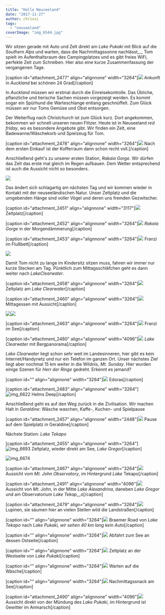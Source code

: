 ```yaml
---
title: "Hallo Neuseeland"
date: "2017-11-27"
author: chrissi
tags: 
  - "neuseeland"
coverImage: "img_6544.jpg"
---
```


Wir sitzen gerade mit Auto und Zelt direkt am _Lake Pukaki_ mit Blick auf die _Southern Alps_ und warten, dass die Nachmittagssonne nachlässt_._ Tom spielt im Aufenthaltsraum des Campingplatzes und es gibt freies WiFi, perfekte Zeit zum Schreiben. Hier also eine kurze Zusammenfassung der vergangenen Tage.

\[caption id="attachment\_2477" align="alignnone" width="3264"\]![](images/img_6410-1.jpg) Ankunft in _Auckland_ bei schönen 24 Grad\[/caption\]

In _Auckland_ müssen wir erstmal durch die Einreisekontrolle. Das Übliche, pflanzliche und tierische Sachen müssen vorgezeigt werden. Es kommt sogar ein Spürhund die Warteschlange entlang geschnüffelt. Zum Glück müssen wir nur Toms Gemüse und Obst entsorgen.

Der Weiterflug nach _Christchurch_ ist zum Glück kurz. Dort angekommen, bekommen wir schnell unseren neuen Flitzer. Heute ist in Neuseeland _red friday_, wo es besondere Angebote gibt. Wir finden ein Zelt, eine Badewanne/Wäschekorb und Spielzeug für Tom.

\[caption id="attachment\_2478" align="alignnone" width="3264"\]![](images/img_6415-1.jpg) Nach dem ersten Einkauf ist der Kofferraum dann schon recht voll.\[/caption\]

Anschließend geht's zu unserer ersten Station, _Rakaia Gorge_. Wir dürfen das Zelt das erste mal gleich im Regen aufbauen. Dem Wetter entsprechend ist auch die Aussicht nicht so besonders.

![](images/img_6419.jpg)

Das ändert sich schlagartig am nächsten Tag und wir kommen wieder in Kontakt mit der neuseeländischen Natur. Unser Zeltplatz und die umgebenden Hänge sind voller Vögel und deren uns fremden Gezwitscher.

\[caption id="attachment\_2451" align="alignnone" width="3117"\]![](images/img_6453.jpg) Zeltplatz\[/caption\]

\[caption id="attachment\_2452" align="alignnone" width="3264"\]![](images/img_6452.jpg) _Rakaia Gorge_ in der Morgendämmerung\[/caption\]

\[caption id="attachment\_2453" align="alignnone" width="3264"\]![](images/img_6439.jpg) Franzi im Flußbett\[/caption\]

![](images/img_6437.jpg)

Damit Tom nicht zu lange im Kindersitz sitzen muss, fahren wir immer nur kurze Stecken am Tag. Pünktlich zum Mittagsschläfchen geht es dann weiter nach _LakeClearwater_.

\[caption id="attachment\_2458" align="alignnone" width="3264"\]![](images/img_6514.jpg) Zeltplatz am _Lake_ _Clearwater_\[/caption\]

\[caption id="attachment\_2460" align="alignnone" width="3264"\]![](images/img_6518.jpg) Mittagessen mit Aussicht\[/caption\]

![](images/img_6544.jpg)![](images/img_6552.jpg)

\[caption id="attachment\_2463" align="alignnone" width="3264"\]![](images/img_6583.jpg) Franzi im See\[/caption\]

\[caption id="attachment\_2480" align="alignnone" width="4096"\]![](images/img_6575.jpg) _Lake Clearwater_ mit Bergpanorama\[/caption\]

_Lake Clearwater_ liegt schon sehr weit im Landesinneren, hier gibt es kein Internet/Handynetz und nur ein Telefon im ganzen Ort. Unser nächstes Ziel liegt aber nochmal 15 km weiter in die Wildnis, _Mt. Sunday_. Hier wurden einige Szenen für _Herr der Ringe_ gedreht. Erkennt es jemand?

\[caption id="" align="alignnone" width="3264"\]![](images/img_6607.jpg) Edoras\[/caption\]

\[caption id="attachment\_2483" align="alignnone" width="3264"\]![img_6622](images/img_6622.jpg) Helms Deep\[/caption\]

Anschließend geht es auf den Weg zurück in die Zivilisation. Wir machen Halt in _Geraldine_: Wäsche waschen, Kaffe-, Kuchen- und Spielpause

\[caption id="attachment\_2457" align="alignnone" width="2448"\]![](images/img_6652.jpg) Pause auf dem Spielplatz in Geraldine\[/caption\]

Nächste Station: _Lake Tekapo_

\[caption id="attachment\_2455" align="alignnone" width="3264"\]![img_6693](images/img_6693.jpg) Zeltplatz, wieder direkt am See, _Lake_ _Gregor_\[/caption\]

![img_6674](images/img_6674.jpg)

\[caption id="attachment\_2467" align="alignnone" width="3264"\]![](images/img_6706.jpg) Aussicht vom _Mt. John Observatory_, im Hintergrund _Lake_ Tekapo\[/caption\]

\[caption id="attachment\_2491" align="alignnone" width="4096"\]![](images/img_6708.jpg) Aussicht von _Mt_. _John_, in der Mitte _Lake_ _Alexandrina_, daneben _Lake_ _Gregor_ und am Observatorium _Lake Tekap__o_\[/caption\]

\[caption id="attachment\_2479" align="alignnone" width="3264"\]![](images/img_6728.jpg) Lupinen, sie säumen hier an vielen Stellen wild die Landstraßen\[/caption\]

\[caption id="" align="alignnone" width="3264"\]![](images/img_6748.jpg) Braemer Road von _Lake_ _Tekapo_ nach _Lake_ _Pukaki, wir sehen 40 km lang kein Auto_\[/caption\]

\[caption id="" align="alignnone" width="3264"\]![](images/img_6753.jpg) Abfahrt zum See an dessen Ostseite\[/caption\]

\[caption id="" align="alignnone" width="3264"\]![](images/img_6782.jpg) Zeltplatz an der Westseite von _Lake Pukaki_\[/caption\]

\[caption id="" align="alignnone" width="3264"\]![](images/img_6788.jpg) Warten auf die Wäsche\[/caption\]

\[caption id="" align="alignnone" width="3264"\]![](images/img_6840.jpg) Nachmittagssnack am See\[/caption\]

\[caption id="attachment\_2490" align="alignnone" width="4096"\]![](images/img_6830.jpg) Aussicht direkt von der Mündung des _Lake_ _Pukaki_, im Hintergrund ist Gewitter im Anmarsch\[/caption\]
